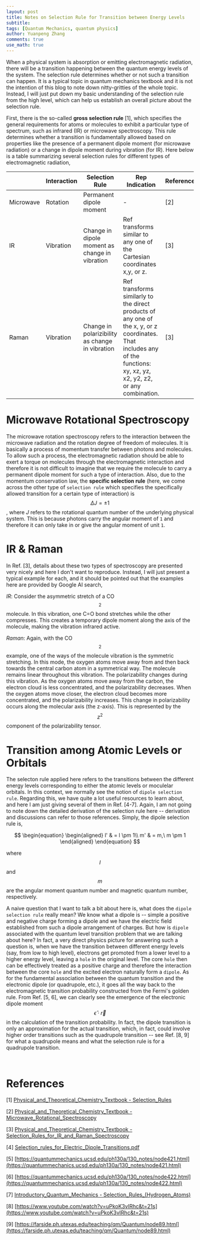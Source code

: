 ```yaml
---
layout: post
title: Notes on Selection Rule for Transition between Energy Levels
subtitle:
tags: [Quantum Mechanics, quantum physics]
author: Yuanpeng Zhang
comments: true
use_math: true
---
```


When a physical system is absorption or emitting electromagnetic radiation, there will be a transition happening between the quantum energy levels of the system. The selection rule determines whether or not such a transition can happen. It is a typical topic in quantum mechanics textbook and it is not the intention of this blog to note down nitty-gritties of the whole topic. Instead, I will just put down my basic understanding of the selection rule from the high level, which can help us establish an overall picture about the selection rule.

First, there is the so-called **gross selection rule** [1], which specifies the general requirements for atoms or molecules to exhibit a particular type of spectrum, such as infrared (IR) or microwave spectroscopy. This rule determines whether a transition is fundamentally allowed based on properties like the presence of a permanent dipole moment (for microwave radiation) or a change in dipole moment during vibration (for IR). Here below is a table summarizing several selection rules for different types of electromagnetic radiation,

|           | Interaction | Selection Rule                                  | Rep Indication | References |
|-----------|-------------|-------------------------------------------------|----------------|------------|
| Microwave | Rotation    | Permanent dipole moment                         | -              | [2]           |
| IR        | Vibration   | Change in dipole moment as change in vibration  | Ref transforms similar to any one of the Cartesian coordinates x,y, or z.               | [3]           |
| Raman     | Vibration   | Change in polarizibility as change in vibration | Ref transforms similarly to the direct products of any one of the x, y, or z coordinates. That includes any of the functions: xy, xz, yz, x2, y2, z2, or any combination.               | [3]           |

Microwave Rotational Spectroscopy
===

The microwave rotation spectroscopy refers to the interaction between the microwave radiation and the rotation degree of freedom of molecules. It is basically a process of momentum transfer between photons and molecules. To allow such a process, the electromagnetic radiation should be able to exert a torque on molecules through the electromagnetic interaction and therefore it is not difficult to imagine that we require the molecule to carry a permanent dipole moment for such a type of interaction. Also, due to the momentum conservation law, the **specific selection rule** (here, we come across the other type of `selection rule` which specifies the specifically allowed transition for a certain type of interaction) is $$\Delta J = \pm 1$$, where $J$ refers to the rotational quantum number of the underlying physical system. This is because photons carry the angular moment of `1` and therefore it can only take in or give the angular moment of unit `1`.

IR & Raman
===

In Ref. [3], details about these two types of spectroscopy are presented very nicely and here I don't want to reproduce. Instead, I will just present a typical example for each, and it should be pointed out that the examples here are provided by Google AI search,

*IR*: Consider the asymmetric stretch of a CO$$_2$$ molecule. In this vibration, one C=O bond stretches while the other compresses. This creates a temporary dipole moment along the axis of the molecule, making the vibration infrared active.

*Raman*: Again, with the CO$$_2$$ example, one of the ways of the molecule vibration is the symmetric stretching. In this mode, the oxygen atoms move away from and then back towards the central carbon atom in a symmetrical way. The molecule remains linear throughout this vibration. The polarizability changes during this vibration. As the oxygen atoms move away from the carbon, the electron cloud is less concentrated, and the polarizability decreases. When the oxygen atoms move closer, the electron cloud becomes more concentrated, and the polarizability increases. This change in polarizability occurs along the molecular axis (the z-axis). This is represented by the $$z^{2}$$ component of the polarizability tensor.

Transition among Atomic Levels or Orbitals
===

The selecton rule applied here refers to the transitions between the different energy levels corresponding to either the atomic levels or moculelar orbitals. In this context, we normally see the notion of `dipole selection rule`. Regarding this, we have quite a lot useful resources to learn about, and here I am just giving several of them in Ref. [4-7]. Again, I am not going to note down the detailed derivation of the selection rule here -- derivation and discussions can refer to those references. Simply, the dipole selection rule is,

$$
\begin{equation}
\begin{aligned}
l' & = l \pm 1\\
m' & = m,\ m \pm 1
\end{aligned}
\end{equation}
$$

where $$l$$ and $$m$$ are the angular moment quantum number and magnetic quantum number, respectively.

A naive question that I want to talk a bit about here is, what does the `dipole selection rule` really mean? We know what a dipole is -- simple a positive and negative charge forming a dipole and we have the electric field established from such a dipole arrangement of charges. But how is `dipole` associated with the quantum level transition problem that we are talking about here? In fact, a very direct physics picture for answering such a question is, when we have the transition between different energy levels (say, from low to high level), electrons get promoted from a lower level to a higher energy level, leaving a `hole` in the original level. The core `hole` then can be effectively treated as a positive charge and therefore the interaction between the core `hole` and the excited electron naturally form a `dipole`. As for the fundamental association between the quantum transition and the electronic dipole (or quadrupole, etc.), it goes all the way back to the electromagnetic transition probability constructed from the Fermi's golden rule. From Ref. [5, 6], we can clearly see the emergence of the electronic dipole moment $$\hat{\epsilon}\cdot\vec{r}$$ in the calculation of the transition probability. In fact, the dipole transition is only an approximation for the actual transition, which, in fact, could involve higher order transitions such as the quadrupole transition -- see Ref. [8, 9] for what a quadrupole means and what the selection rule is for a quadrupole transition.

<br>

References
===

[1] [Physical_and_Theoretical_Chemistry_Textbook - Selection_Rules](https://chem.libretexts.org/Bookshelves/Physical_and_Theoretical_Chemistry_Textbook_Maps/Supplemental_Modules_(Physical_and_Theoretical_Chemistry)/Spectroscopy/Fundamentals_of_Spectroscopy/Selection_Rules)

[2] [Physical_and_Theoretical_Chemistry_Textbook - Microwave_Rotational_Spectroscopy](https://chem.libretexts.org/Bookshelves/Physical_and_Theoretical_Chemistry_Textbook_Maps/Supplemental_Modules_(Physical_and_Theoretical_Chemistry)/Spectroscopy/Rotational_Spectroscopy/Microwave_Rotational_Spectroscopy)

[3] [Physical_and_Theoretical_Chemistry_Textbook - Selection_Rules_for_IR_and_Raman_Spectroscopy](https://chem.libretexts.org/Bookshelves/Inorganic_Chemistry/Supplemental_Modules_and_Websites_(Inorganic_Chemistry)/Advanced_Inorganic_Chemistry_(Wikibook)/01%3A_Chapters/1.13%3A_Selection_Rules_for_IR_and_Raman_Spectroscopy)

[4] [Selection_rules_for_Electric_Dipole_Transitions.pdf](/assets/files/Selection_rules_for_Electric_Dipole_Transitions.pdf)

[5] [https://quantummechanics.ucsd.edu/ph130a/130_notes/node421.html](https://quantummechanics.ucsd.edu/ph130a/130_notes/node421.html)

[6] [https://quantummechanics.ucsd.edu/ph130a/130_notes/node422.html](https://quantummechanics.ucsd.edu/ph130a/130_notes/node422.html)

[7] [Introductory_Quantum_Mechanics - Selection_Rules_(Hydrogen_Atoms)](https://phys.libretexts.org/Bookshelves/Quantum_Mechanics/Introductory_Quantum_Mechanics_(Fitzpatrick)/12%3A_Time-Dependent_Perturbation_Theory/12.10%3A_Selection_Rules_(Hydrogen_Atoms))

[8] [https://www.youtube.com/watch?v=uPkoK3vIRhc&t=21s](https://www.youtube.com/watch?v=uPkoK3vIRhc&t=21s)

[9] [https://farside.ph.utexas.edu/teaching/qm/Quantum/node89.html](https://farside.ph.utexas.edu/teaching/qm/Quantum/node89.html)